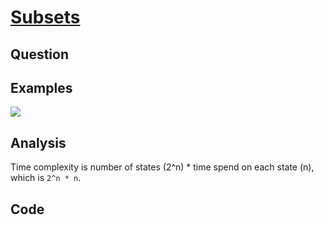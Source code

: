 # [Subsets](http://www.lintcode.com/en/problem/subsets/)

## Question



## Examples

![](https://farm5.staticflickr.com/4168/33803194914_65834966e1_o.jpg)

## Analysis

Time complexity is number of states (2^n) * time spend on each state (n), which is `2^n * n`.

## Code

```java

```